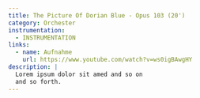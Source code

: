 ```yaml
---
title: The Picture Of Dorian Blue - Opus 103 (20')
category: Orchester
instrumentation:
  - INSTRUMENTATION
links:
  - name: Aufnahme
    url: https://www.youtube.com/watch?v=ws0igBAwgHY
description: |
  Lorem ipsum dolor sit amed and so on
  and so forth.
---
```

